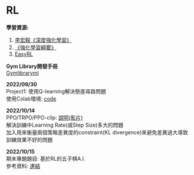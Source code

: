 # RL
**學習資源:**  
1. [李宏毅《深度強化學習》](http://speech.ee.ntu.edu.tw/~tlkagk/courses_MLDS18.html)  
2. [《強化學習綱要》](https://github.com/zhoubolei/introRL)
3. [EasyRL](https://datawhalechina.github.io/easy-rl/#/)   

**Gym Library開發手冊**  
[Gymlibraryml](https://www.gymlibrary.dev/)  

**2022/09/30**  
Project1: 使用Q-learning解決懸崖尋路問題  
使用Colab環境: [code](EasyRL_Project1.ipynb)  

**2022/10/14**  
PPO/TRPO/PPO-clip:  [說明(影片)](https://www.youtube.com/watch?v=OAKAZhFmYoI&feature=youtu.be)  
解決訓練中Learning Rate(或Step Size)多大的問題  
加入用來衡量兩個策略差異度的constraint(KL divergence)來避免差異過大導致訓練效果不好的問題  

**2022/10/15**  
期末專題題目: 基於RL的五子棋A.I.  
參考資料: [連結](https://github.com/zhiyiYo/Alpha-Gobang-Zero)
